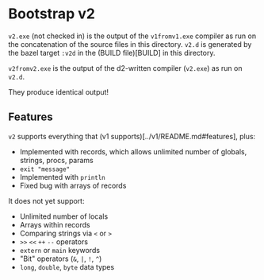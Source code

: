 # Bootstrap v2

`v2.exe` (not checked in) is the output of the `v1fromv1.exe` compiler as run on the concatenation
of the source files in this directory. `v2.d` is generated by the bazel
target `:v2d` in the (BUILD file)[BUILD] in this directory.

`v2fromv2.exe` is the output of the d2-written compiler (`v2.exe`) as run
on `v2.d`.

They produce identical output!

## Features

`v2` supports everything that (v1 supports)[../v1/README.md#features], plus:
   * Implemented with records, which allows unlimited number of globals, strings, procs, params
   * `exit "message"`
   * Implemented with `println`
   * Fixed bug with arrays of records

It does not yet support:
   * Unlimited number of locals
   * Arrays within records
   * Comparing strings via `<` or `>`
   * `>>` `<<` `++` `--` operators
   * `extern` or `main` keywords
   * "Bit" operators (`&`, `|`, `!`, `^`)
   * `long`, `double`, `byte` data types

